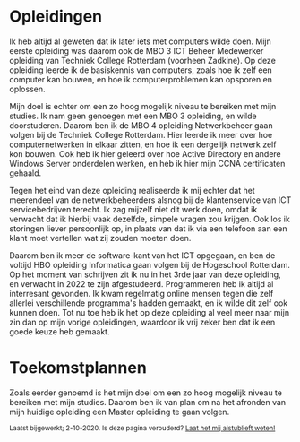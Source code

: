 ﻿# Opleidingen

Ik heb altijd al geweten dat ik later iets met computers wilde doen. Mijn eerste opleiding was daarom ook de MBO 3 ICT Beheer Medewerker opleiding van Techniek College Rotterdam (voorheen Zadkine). Op deze opleiding leerde ik de basiskennis van computers, zoals hoe ik zelf een computer kan bouwen, en hoe ik computerproblemen kan opsporen en oplossen.

Mijn doel is echter om een zo hoog mogelijk niveau te bereiken met mijn studies. Ik nam geen genoegen met een MBO 3 opleiding, en wilde doorstuderen. Daarom ben ik de MBO 4 opleiding Netwerkbeheer gaan volgen bij de Techniek College Rotterdam. Hier leerde ik meer over hoe computernetwerken in elkaar zitten, en hoe ik een dergelijk netwerk zelf kon bouwen. Ook heb ik hier geleerd over hoe Active Directory en andere Windows Server onderdelen werken, en heb ik hier mijn CCNA certificaten gehaald.

Tegen het eind van deze opleiding realiseerde ik mij echter dat het meerendeel van de netwerkbeheerders alsnog bij de klantenservice van ICT servicebedrijven terecht. Ik zag mijzelf niet dit werk doen, omdat ik verwacht dat ik hierbij vaak dezelfde, simpele vragen zou krijgen. Ook los ik storingen liever persoonlijk op, in plaats van dat ik via een telefoon aan een klant moet vertellen wat zij zouden moeten doen.

Daarom ben ik meer de software-kant van het ICT opgegaan, en ben de voltijd HBO opleiding Informatica gaan volgen bij de Hogeschool Rotterdam. Op het moment van schrijven zit ik nu in het 3rde jaar van deze opleiding, en verwacht in 2022 te zijn afgestudeerd. Programmeren heb ik altijd al interresant gevonden. Ik kwam regelmatig online mensen tegen die zelf allerlei verschillende programma's hadden gemaakt, en ik wilde dit zelf ook kunnen doen. Tot nu toe heb ik het op deze opleiding al veel meer naar mijn zin dan op mijn vorige opleidingen, waardoor ik vrij zeker ben dat ik een goede keuze heb gemaakt.

# Toekomstplannen

Zoals eerder genoemd is het mijn doel om een zo hoog mogelijk niveau te bereiken met mijn studies. Daarom ben ik van plan om na het afronden van mijn huidige opleiding een Master opleiding te gaan volgen.

<sup>Laatst bijgewerkt; 2-10-2020. Is deze pagina verouderd? [Laat het mij alstublieft weten!](Contact)</sup>